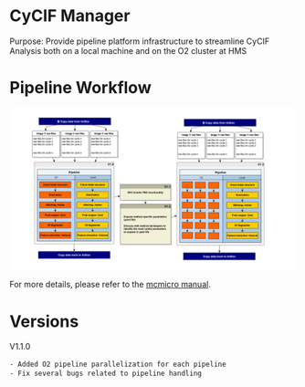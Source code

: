 # CyCIF Manager

Purpose: Provide pipeline platform infrastructure to streamline CyCIF Analysis
both on a local machine and on the O2 cluster at HMS

# Pipeline Workflow
![CyCIF Pipeline Plan](/images/CyCif_Pipeline_Plan.png)

For more details, please refer to the [mcmicro
manual](https://labsyspharm.github.io/mcmicro/).

# Versions

V1.1.0

	- Added O2 pipeline parallelization for each pipeline
	- Fix several bugs related to pipeline handling 

